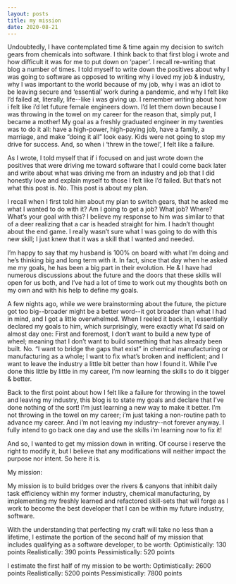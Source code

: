 ```yaml
---
layout: posts
title: my mission
date: 2020-08-21
---
```


Undoubtedly, I have contemplated time & time again my decision to switch gears from chemicals into software.  I think back to that first blog i wrote and how difficult it was for me to put down on ‘paper’.  I recall re-writing that blog a number of times.  I told myself to write down the positives about why I was going to software as opposed to writing why i loved my job & industry, why I was important to the world because of my job, why i was an idiot to be leaving secure and ‘essential’ work during a pandemic, and why I felt like I’d failed at, literally, life--like i was giving up.  I remember writing about how i felt like i’d let future female engineers down.  I’d let them down because I was throwing in the towel on my career for the reason that, simply put, I became a mother!  My goal as a freshly graduated engineer in my twenties was to do it all: have a high-power, high-paying job, have a family, a marriage, and make “doing it all” look easy.  Kids were not going to stop my drive for success.  And, so when i ‘threw in the towel’, I felt like a failure. 

As I wrote, I told myself that if i focused on and just wrote down the positives that were driving me toward software that I could come back later and write about what was driving me from an industry and job that I did honestly love and explain myself to those I felt like I’d failed.  But that’s not what this post is.  No.  This post is about my plan.

I recall when I first told him about my plan to switch gears, that he asked me what I wanted to do with it?  Am I going to get a job?  What job?  Where?  What’s your goal with this?  I believe my response to him was similar to that of a deer realizing that a car is headed straight for him.  I hadn’t thought about the end game.  I really wasn’t sure what I was going to do with this new skill; I just knew that it was a skill that I wanted and needed.

I’m happy to say that my husband is 100% on board with what I’m doing and he’s thinking big and long term with it.  In fact, since that day when he asked me my goals, he has been a big part in their evolution.  He & I have had numerous discussions about the future and the doors that these skills will open for us both, and I’ve had a lot of time to work out my thoughts both on my own and with his help to define my goals.  

A few nights ago, while we were brainstorming about the future, the picture got too big--broader might be a better word--it got broader than what I had in mind, and I got a little overwhelmed.  When I reeled it back in, I essentially declared my goals to him, which surprisingly, were exactly what I’d said on almost day one: First and foremost, I don’t want to build a new type of wheel; meaning that I don’t want to build something that has already been built.  No.  “I want to bridge the gaps that exist” in chemical manufacturing or manufacturing as a whole; I want to fix what’s broken and inefficient; and I want to leave the industry a little bit better than how I found it.  While I’ve done this little by little in my career, I’m now learning the skills to do it bigger & better.  

Back to the first point about how I felt like a failure for throwing in the towel and leaving my industry, this blog is to state my goals and declare that I’ve done nothing of the sort!  I’m just learning a new way to make it better.  I’m not throwing in the towel on my career; i’m just taking a non-routine path to advance my career.  And i’m not leaving my industry--not forever anyway.  I fully intend to go back one day and use the skills i’m learning now to fix it!

And so, I wanted to get my mission down in writing.  Of course i reserve the right to modify it, but I believe that any modifications will neither impact the purpose nor intent.  So here it is.

My mission:

My mission is to build bridges over the rivers & canyons that inhibit daily task efficiency within my former industry, chemical manufacturing, by implementing my freshly learned and refactored skill-sets that will forge as I work to become the best developer that I can be within my future industry, software.

With the understanding that perfecting my craft will take no less than a lifetime, I estimate the portion of the second half of my mission that includes qualifying as a software developer, to be worth:
Optimistically: 130 points
Realistically:  390 points
Pessimistically: 520 points

I estimate the first half of my mission to be worth:
Optimistically: 2600 points
Realistically:  5200 points
Pessimistically: 7800 points

